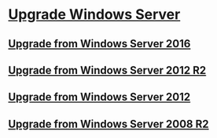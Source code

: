 # [Upgrade Windows Server](upgrade-overview.md)

## [Upgrade from Windows Server 2016](upgrade-2016-to-2019.md)

## [Upgrade from Windows Server 2012 R2](upgrade-2012r2-to-2019.md)

## [Upgrade from Windows Server 2012](upgrade-2012-to-2016)

## [Upgrade from Windows Server 2008 R2](upgrade-2008r2-to-2012r2.md)
